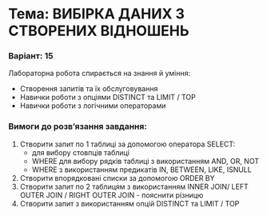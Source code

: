 # Тема: ВИБІРКА ДАНИХ З СТВОРЕНИХ ВІДНОШЕНЬ
### Варіант: 15

Лабораторна робота спирається на знання й уміння:
- Створення запитів та їх обслуговування 
- Навички роботи з опціями DISTINCT та LIMIT / TOP
- Навички роботи з логічними операторами

### Вимоги до розв’язання завдання: <br>
1. Створити запит по 1 таблиці за допомогою оператора SELECT:
   - для вибору стовпців таблиці
   - WHERE для вибору рядків таблиці з використанням AND, OR, NOT
   - WHERE з використанням предикатів IN, BETWEEN, LIKE, ISNULL
2. Створити впорядковані списки за допомогою ORDER BY
3. Створити запит по 2 таблицям з використанням INNER JOIN/ LEFT OUTER JOIN / RIGHT OUTER JOIN - пояснити різницю
4. Створити запит з використанням опцій DISTINCT та LIMIT / TOP